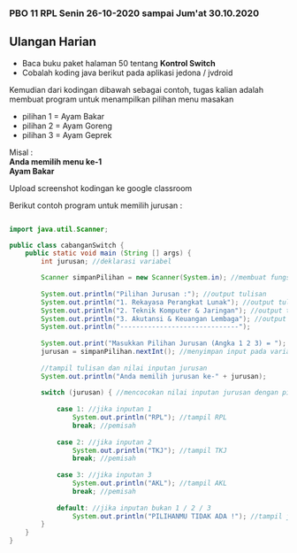 ### PBO 11 RPL Senin 26-10-2020 sampai Jum'at 30.10.2020
## Ulangan Harian

- Baca buku paket halaman 50 tentang <b>Kontrol Switch</b>
- Cobalah koding java berikut pada aplikasi jedona / jvdroid

Kemudian dari kodingan dibawah sebagai contoh, tugas kalian adalah membuat program untuk menampilkan pilihan menu masakan
- pilihan 1 = Ayam Bakar
- pilihan 2 = Ayam Goreng
- pilihan 3 = Ayam Geprek

Misal :
<b><br>Anda memilih menu ke-1
<br>Ayam Bakar</b>

Upload screenshot kodingan ke google classroom 

Berikut contoh program untuk memilih jurusan :

```java

import java.util.Scanner;

public class cabanganSwitch {
    public static void main (String [] args) {
        int jurusan; //deklarasi variabel

        Scanner simpanPilihan = new Scanner(System.in); //membuat fungsi scanner dengan nama simpanPilihan
        
        System.out.println("Pilihan Jurusan :"); //output tulisan
        System.out.println("1. Rekayasa Perangkat Lunak"); //output tulisan
        System.out.println("2. Teknik Komputer & Jaringan"); //output tulisan
        System.out.println("3. Akutansi & Keuangan Lembaga"); //output tulisan
        System.out.println("------------------------------");
        
        System.out.print("Masukkan Pilihan Jurusan (Angka 1 2 3) = "); //meminta memasukkan angka
        jurusan = simpanPilihan.nextInt(); //menyimpan input pada variabel jurusan
        
        //tampil tulisan dan nilai inputan jurusan
        System.out.println("Anda memilih jurusan ke-" + jurusan);
       
        switch (jurusan) { //mencocokan nilai inputan jurusan dengan pilihan yang ada
            
            case 1: //jika inputan 1
                System.out.println("RPL"); //tampil RPL
                break; //pemisah
                
            case 2: //jika inputan 2
                System.out.println("TKJ"); //tampil TKJ
                break; //pemisah
                
            case 3: //jika inputan 3
                System.out.println("AKL"); //tampil AKL
                break; //pemisah
                
            default: //jika inputan bukan 1 / 2 / 3
                System.out.println("PILIHANMU TIDAK ADA !"); //tampil jika input bukan 1 2 3
        }
    }
}

```
